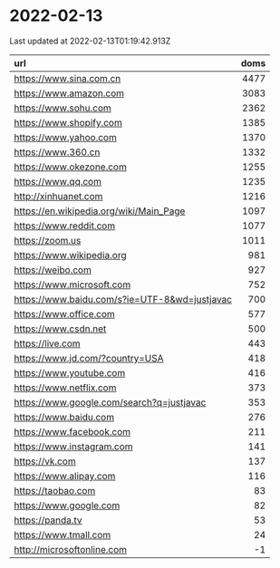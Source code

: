 # 2022-02-13

<!-- BEGIN -->
Last updated at 2022-02-13T01:19:42.913Z

url | doms
:- | -:
https://www.sina.com.cn | 4477
https://www.amazon.com | 3083
https://www.sohu.com | 2362
https://www.shopify.com | 1385
https://www.yahoo.com | 1370
https://www.360.cn | 1332
https://www.okezone.com | 1255
https://www.qq.com | 1235
http://xinhuanet.com | 1216
https://en.wikipedia.org/wiki/Main_Page | 1097
https://www.reddit.com | 1077
https://zoom.us | 1011
https://www.wikipedia.org | 981
https://weibo.com | 927
https://www.microsoft.com | 752
https://www.baidu.com/s?ie=UTF-8&wd=justjavac | 700
https://www.office.com | 577
https://www.csdn.net | 500
https://live.com | 443
https://www.jd.com/?country=USA | 418
https://www.youtube.com | 416
https://www.netflix.com | 373
https://www.google.com/search?q=justjavac | 353
https://www.baidu.com | 276
https://www.facebook.com | 211
https://www.instagram.com | 141
https://vk.com | 137
https://www.alipay.com | 116
https://taobao.com | 83
https://www.google.com | 82
https://panda.tv | 53
https://www.tmall.com | 24
http://microsoftonline.com | -1
<!-- END -->
